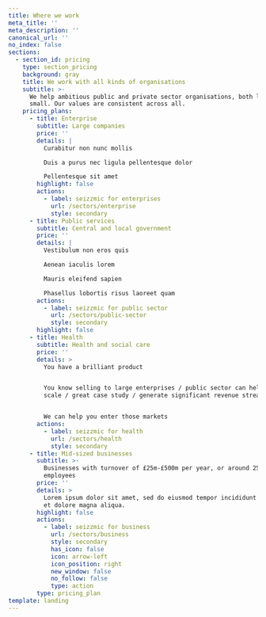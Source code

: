 ```yaml
---
title: Where we work
meta_title: ''
meta_description: ''
canonical_url: ''
no_index: false
sections:
  - section_id: pricing
    type: section_pricing
    background: gray
    title: We work with all kinds of organisations
    subtitle: >-
      We help ambitious public and private sector organisations, both large and
      small. Our values are consistent across all.
    pricing_plans:
      - title: Enterprise
        subtitle: Large companies
        price: ''
        details: |
          Curabitur non nunc mollis

          Duis a purus nec ligula pellentesque dolor

          Pellentesque sit amet
        highlight: false
        actions:
          - label: seizzmic for enterprises
            url: /sectors/enterprise
            style: secondary
      - title: Public services
        subtitle: Central and local government
        price: ''
        details: |
          Vestibulum non eros quis

          Aenean iaculis lorem

          Mauris eleifend sapien

          Phasellus lobortis risus laoreet quam
        actions:
          - label: seizzmic for public sector
            url: /sectors/public-sector
            style: secondary
        highlight: false
      - title: Health
        subtitle: Health and social care
        price: ''
        details: >
          You have a brilliant product


          You know selling to large enterprises / public sector can help you
          scale / great case study / generate significant revenue stream


          We can help you enter those markets
        actions:
          - label: seizzmic for health
            url: /sectors/health
            style: secondary
      - title: Mid-sized businesses
        subtitle: >-
          Businesses with turnover of £25m-£500m per year, or around 250
          employees
        price: ''
        details: >
          Lorem ipsum dolor sit amet, sed do eiusmod tempor incididunt ut labore
          et dolore magna aliqua.
        highlight: false
        actions:
          - label: seizzmic for business
            url: /sectors/business
            style: secondary
            has_icon: false
            icon: arrow-left
            icon_position: right
            new_window: false
            no_follow: false
            type: action
        type: pricing_plan
template: landing
---
```

